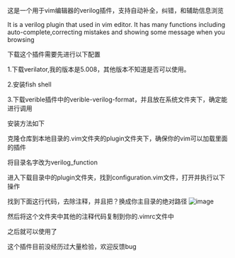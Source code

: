 这是一个用于vim编辑器的verilog插件，支持自动补全，纠错，和辅助信息浏览

It is a verilog plugin that used in vim editor. It has many 
functions including auto-complete,correcting mistakes and showing some message when you browsing

下载这个插件需要先进行以下配置

1.下载verilator,我的版本是5.008，其他版本不知道是否可以使用。

2.安装fish shell

3.下载verible插件中的verible-verilog-format，并且放在系统文件夹下，确定能进行调用

安装方法如下

克隆仓库到本地目录的.vim文件夹的plugin文件夹下，确保你的vim可以加载里面的插件

将目录名字改为verilog_function

进入下载目录中的plugin文件夹，找到configuration.vim文件，打开并执行以下操作

找到下面这行代码，去除注释，并且把？换成你主目录的绝对路径
![image](https://github.com/user-attachments/assets/9b490696-f0d3-4e02-9d19-ac98fa28322e)

然后将这个文件夹中其他的注释代码复制到你的.vimrc文件中

之后就可以使用了

这个插件目前没经历过大量检验，欢迎反馈bug

